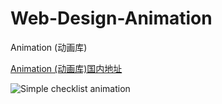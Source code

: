 # Web-Design-Animation
Animation (动画库)

[Animation (动画库)国内地址](http://zzckano.gitee.io/web-design-animation/)

<img src="https://cdn.dribbble.com/users/1229051/screenshots/10629617/media/dfdd7b7e257cd3dbd5d25436c19f636d.gif" alt="Simple checklist animation">